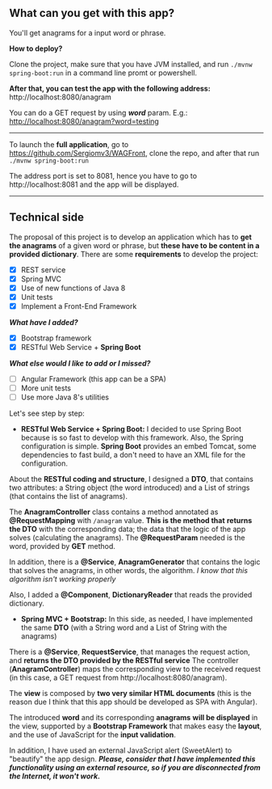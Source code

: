 

## What can you get with this app?

You'll get anagrams for a input word or phrase.

**How to deploy?**

Clone the project, make sure that you have JVM installed, and run `./mvnw spring-boot:run` in a command line promt or powershell.

**After that, you can test the app with the following address:**
http://localhost:8080/anagram

You can do a GET request by using ***word*** param. E.g.:
[http://localhost:8080/anagram?word=testing](http://localhost:8080/anagram?word=testing)

---
To launch the **full application**, go to https://github.com/Sergiomv3/WAGFront, clone the repo, and after that run `./mvnw spring-boot:run`

The address port is set to 8081, hence you have to go to  http://localhost:8081 and the app will be displayed.

---

## Technical side
The proposal of this project is to develop an application which has to **get the anagrams** of a given word or phrase, but **these have to be content in a provided dictionary**. There are some **requirements** to develop the project:

 - [x] REST service
 - [x] Spring MVC
 - [x] Use of new functions of Java 8
 - [x] Unit tests
 - [x] Implement a Front-End Framework
 
 ***What have I added?***
 - [x] Bootstrap framework
 - [x] RESTful Web Service + **Spring Boot**

***What else would I like to add or I missed?***

 - [ ] Angular Framework (this app can be a SPA)
 - [ ] More unit tests
 - [ ] Use more Java 8's utilities

Let's see step by step:

 - **RESTful Web Service + Spring Boot:** I decided to use Spring Boot because is so fast to develop with this framework. Also, the Spring configuration is simple. **Spring Boot** provides an embed Tomcat, some dependencies to fast build, a don't need to have an XML file for the configuration. 
 
 About the **RESTful coding and structure**, I designed a **DTO**, that contains two attributes: a String object (the word introduced) and a List of strings (that contains the list of anagrams).
 
The **AnagramController** class contains a method annotated as **@RequestMapping** with `/anagram`  value. **This is the method that** **returns the DTO** with the corresponding data; the data that the logic of the app solves (calculating the anagrams). The **@RequestParam** needed is the word, provided by **GET** method.

In addition, there is a **@Service**, **AnagramGenerator** that contains the logic that solves the anagrams, in other words, the algorithm. *I know that this algorithm isn't working properly*

Also, I added a **@Component**, **DictionaryReader** that reads the provided dictionary.

- **Spring MVC + Bootstrap:** In this side, as needed, I have implemented the same **DTO** (with a String word and a List of String with the anagrams)

There is a **@Service**, **RequestService**, that manages the request action, and **returns the DTO provided by the RESTful service**
The controller (**AnagramController**) maps the corresponding view to the received request (in this case, a GET request from http://localhost:8080/anagram).

The **view** is composed by **two very similar HTML documents** (this is the reason due I think that this app should be developed as SPA with Angular).

The introduced **word** and its corresponding **anagrams** **will be displayed** in the view, supported by a **Bootstrap Framework** that makes easy the **layout**, and the use of JavaScript for the **input validation**.

In addition, I have used an external JavaScript alert (SweetAlert) to "beautify" the app design. ***Please, consider that I have implemented this functionality using an external resource, so if you are disconnected from the Internet, it won't work.***
